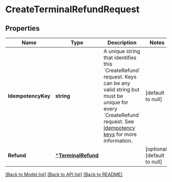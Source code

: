 # CreateTerminalRefundRequest

## Properties
Name | Type | Description | Notes
------------ | ------------- | ------------- | -------------
**IdempotencyKey** | **string** | A unique string that identifies this &#x60;CreateRefund&#x60; request. Keys can be any valid string but must be unique for every &#x60;CreateRefund&#x60; request.  See [Idempotency keys](https://developer.squareup.com/docs/basics/api101/idempotency) for more information. | [default to null]
**Refund** | [***TerminalRefund**](TerminalRefund.md) |  | [optional] [default to null]

[[Back to Model list]](../README.md#documentation-for-models) [[Back to API list]](../README.md#documentation-for-api-endpoints) [[Back to README]](../README.md)

